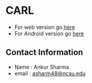 # CARL
- For web version go [here](./Web_Version)
- For Android version go [here](./Android_Version)

## Contact Information
- Name : Ankur Sharma
- email : asharm48@ncsu.edu